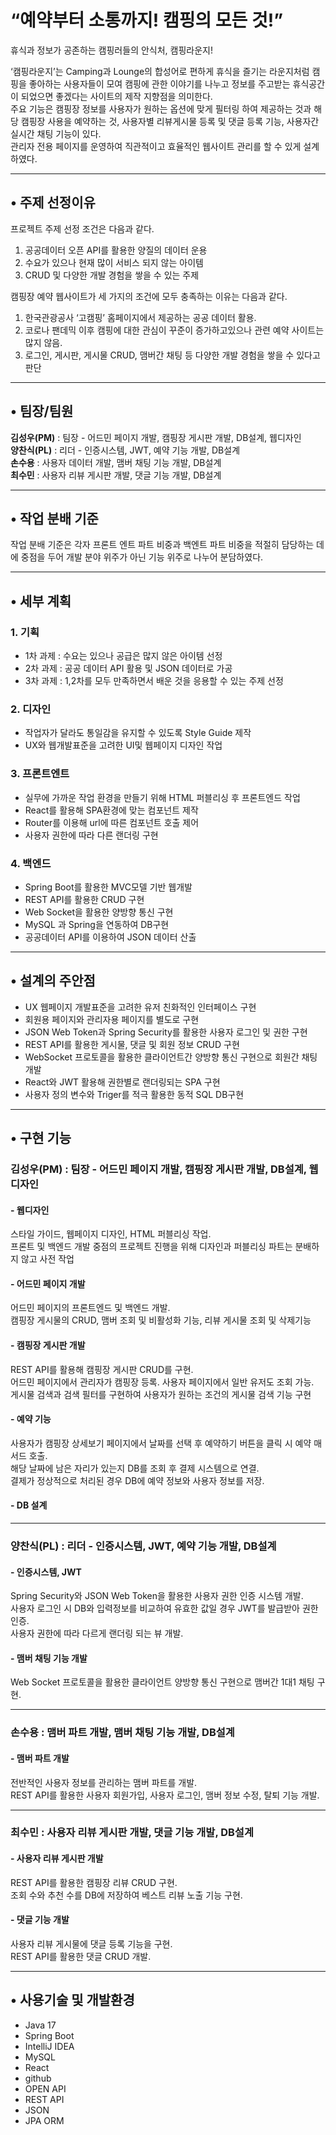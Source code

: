 # “예약부터 소통까지! 캠핑의 모든 것!”  
휴식과 정보가 공존하는 캠핑러들의 안식처, 캠핑라운지!

‘캠핑라운지’는 Camping과 Lounge의 합성어로 편하게 휴식을 즐기는 라운지처럼 캠핑을 좋아하는 사용자들이 모여 캠핑에 관한 이야기를 나누고 정보를 주고받는 휴식공간이 되었으면 좋겠다는 사이트의 제작 지향점을 의미한다.  
주요 기능은 캠핑장 정보를 사용자가 원하는 옵션에 맞게 필터링 하여 제공하는 것과 해당 캠핑장 사용을 예약하는 것, 사용자별 리뷰게시물 등록 및 댓글 등록 기능, 사용자간 실시간 채팅 기능이 있다.  
관리자 전용 페이지를 운영하여 직관적이고 효율적인 웹사이트 관리를 할 수 있게 설계하였다.

---

## • 주제 선정이유

프로젝트 주제 선정 조건은 다음과 같다.  
1. 공공데이터 오픈 API를 활용한 양질의 데이터 운용  
2. 수요가 있으나 현재 많이 서비스 되지 않는 아이템  
3. CRUD 및 다양한 개발 경험을 쌓을 수 있는 주제  

캠핑장 예약 웹사이트가 세 가지의 조건에 모두 충족하는 이유는 다음과 같다.  
1. 한국관광공사 ‘고캠핑’ 홈페이지에서 제공하는 공공 데이터 활용.  
2. 코로나 팬데믹 이후 캠핑에 대한 관심이 꾸준이 증가하고있으나 관련 예약 사이트는 많지 않음.  
3. 로그인, 게시판, 게시물 CRUD, 맴버간 채팅 등 다양한 개발 경험을 쌓을 수 있다고 판단  

---

## • 팀장/팀원

**김성우(PM)** : 팀장 - 어드민 페이지 개발, 캠핑장 게시판 개발, DB설계, 웹디자인  
**양찬식(PL)** : 리더 - 인증시스템, JWT, 예약 기능 개발, DB설계  
**손수용** : 사용자 데이터 개발, 맴버 채팅 기능 개발, DB설계  
**최수민** : 사용자 리뷰 게시판 개발, 댓글 기능 개발, DB설계  

---

## • 작업 분배 기준

작업 분배 기준은 각자 프론트 엔트 파트 비중과 백엔트 파트 비중을 적절히 담당하는 데에 중점을 두어 개발 분야 위주가 아닌 기능 위주로 나누어 분담하였다.

---

## • 세부 계획

### 1. 기획  
- 1차 과제 : 수요는 있으나 공급은 많지 않은 아이템 선정  
- 2차 과제 : 공공 데이터 API 활용 및 JSON 데이터로 가공  
- 3차 과제 : 1,2차를 모두 만족하면서 배운 것을 응용할 수 있는 주제 선정  

### 2. 디자인  
- 작업자가 달라도 통일감을 유지할 수 있도록 Style Guide 제작  
- UX와 웹개발표준을 고려한 UI및 웹페이지 디자인 작업  

### 3. 프론트엔트  
- 실무에 가까운 작업 환경을 만들기 위해 HTML 퍼블리싱 후 프론트엔드 작업  
- React를 활용해 SPA환경에 맞는 컴포넌트 제작  
- Router를 이용해 url에 따른 컴포넌트 호출 제어  
- 사용자 권한에 따라 다른 랜더링 구현  

### 4. 백엔드  
- Spring Boot를 활용한 MVC모델 기반 웹개발  
- REST API를 활용한 CRUD 구현  
- Web Socket을 활용한 양방향 통신 구현  
- MySQL 과 Spring을 연동하여 DB구현  
- 공공데이터 API를 이용하여 JSON 데이터 산출  

---

## • 설계의 주안점

- UX 웹페이지 개발표준을 고려한 유저 친화적인 인터페이스 구현  
- 회원용 페이지와 관리자용 페이지를 별도로 구현  
- JSON Web Token과 Spring Security를 활용한 사용자 로그인 및 권한 구현  
- REST API를 활용한 게시물, 댓글 및 회원 정보 CRUD 구현  
- WebSocket 프로토콜을 활용한 클라이언트간 양방향 통신 구현으로 회원간 채팅 개발  
- React와 JWT 활용해 권한별로 랜더링되는 SPA 구현  
- 사용자 정의 변수와 Triger를 적극 활용한 동적 SQL DB구현  

---

## • 구현 기능

### 김성우(PM) : 팀장 - 어드민 페이지 개발, 캠핑장 게시판 개발, DB설계, 웹디자인  

#### - 웹디자인  
스타일 가이드, 웹페이지 디자인, HTML 퍼블리싱 작업.  
프론트 및 백엔드 개발 중점의 프로젝트 진행을 위해 디자인과 퍼블리싱 파트는 분배하지 않고 사전 작업  

#### - 어드민 페이지 개발  
어드민 페이지의 프론트엔드 및 백엔드 개발.  
캠핑장 게시물의 CRUD, 맴버 조회 및 비활성화 기능, 리뷰 게시물 조회 및 삭제기능  

#### - 캠핑장 게시판 개발  
REST API를 활용해 캠핑장 게시판 CRUD를 구현.  
어드민 페이지에서 관리자가 캠핑장 등록. 사용자 페이지에서 일반 유저도 조회 가능.  
게시물 검색과 검색 필터를 구현하여 사용자가 원하는 조건의 게시물 검색 기능 구현  

#### - 예약 기능  
사용자가 캠핑장 상세보기 페이지에서 날짜를 선택 후 예약하기 버튼을 클릭 시 예약 매서드 호출.  
해당 날짜에 남은 자리가 있는지 DB를 조회 후 결제 시스템으로 연결.  
결제가 정상적으로 처리된 경우 DB에 예약 정보와 사용자 정보를 저장.  

#### - DB 설계  

---

### 양찬식(PL) : 리더 - 인증시스템, JWT, 예약 기능 개발, DB설계  

#### - 인증시스템, JWT  
Spring Security와 JSON Web Token을 활용한 사용자 권한 인증 시스템 개발.  
사용자 로그인 시 DB와 입력정보를 비교하여 유효한 값일 경우 JWT를 발급받아 권한 인증.  
사용자 권한에 따라 다르게 랜더링 되는 뷰 개발.  

#### - 맴버 채팅 기능 개발  
Web Socket 프로토콜을 활용한 클라이언트 양방향 통신 구현으로 맴버간 1대1 채팅 구현.  

---

### 손수용 : 맴버 파트 개발, 맴버 채팅 기능 개발, DB설계  

#### - 맴버 파트 개발  
전반적인 사용자 정보를 관리하는 맴버 파트를 개발.  
REST API를 활용한 사용자 회원가입, 사용자 로그인, 맴버 정보 수정, 탈퇴 기능 개발.  

---

### 최수민 : 사용자 리뷰 게시판 개발, 댓글 기능 개발, DB설계  

#### - 사용자 리뷰 게시판 개발  
REST API를 활용한 캠핑장 리뷰 CRUD 구현.  
조회 수와 추천 수를 DB에 저장하여 베스트 리뷰 노출 기능 구현.  

#### - 댓글 기능 개발  
사용자 리뷰 게시물에 댓글 등록 기능을 구현.  
REST API를 활용한 댓글 CRUD 개발.  

---

## • 사용기술 및 개발환경  

- Java 17  
- Spring Boot  
- IntelliJ IDEA  
- MySQL  
- React  
- github  
- OPEN API  
- REST API  
- JSON  
- JPA ORM  
